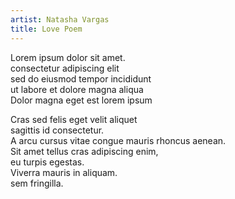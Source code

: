 ```yaml
---
artist: Natasha Vargas
title: Love Poem
---
```

Lorem ipsum dolor sit amet.  
consectetur adipiscing elit  
sed do eiusmod tempor incididunt  
ut labore et dolore magna aliqua  
Dolor magna eget est lorem ipsum  
  
Cras sed felis eget velit aliquet  
sagittis id consectetur.  
A arcu cursus vitae congue mauris rhoncus aenean.  
Sit amet tellus cras adipiscing enim,  
eu turpis egestas.  
Viverra mauris in aliquam.  
sem fringilla.